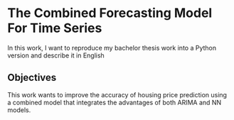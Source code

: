 # The Combined Forecasting Model For Time Series 

In this work, I want to reproduce my bachelor thesis work into a Python version and describe it in English

## Objectives
This work wants to improve the accuracy of housing price prediction using a combined model that integrates the advantages of both ARIMA and NN models.

## 